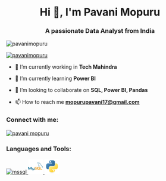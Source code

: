 <h1 align="center">Hi 👋, I'm Pavani Mopuru</h1>
<h3 align="center">A passionate Data Analyst from India</h3>

<p align="left"> <img src="https://komarev.com/ghpvc/?username=pavanimopuru&label=Profile%20views&color=0e75b6&style=flat" alt="pavanimopuru" /> </p>

<p align="left"> <a href="https://github.com/ryo-ma/github-profile-trophy"><img src="https://github-profile-trophy.vercel.app/?username=pavanimopuru" alt="pavanimopuru" /></a> </p>

- 🔭 I’m currently working in **Tech Mahindra**

- 🌱 I’m currently learning **Power BI**

- 👯 I’m looking to collaborate on **SQL, Power BI, Pandas**

- 📫 How to reach me **mopurupavani17@gmail.com**

<h3 align="left">Connect with me:</h3>
<p align="left">
<a href="[https://linkedin.com/in/pavani mopuru](https://www.linkedin.com/in/pavani-mopuru-21019a231/)" target="blank"><img align="center" src="https://raw.githubusercontent.com/rahuldkjain/github-profile-readme-generator/master/src/images/icons/Social/linked-in-alt.svg" alt="pavani mopuru" height="30" width="40" /></a>
</p>

<h3 align="left">Languages and Tools:</h3>
<p align="left"> <a href="https://www.microsoft.com/en-us/sql-server" target="_blank" rel="noreferrer"> <img src="https://www.svgrepo.com/show/303229/microsoft-sql-server-logo.svg" alt="mssql" width="40" height="40"/> </a> <a href="https://www.mysql.com/" target="_blank" rel="noreferrer"> <img src="https://raw.githubusercontent.com/devicons/devicon/master/icons/mysql/mysql-original-wordmark.svg" alt="mysql" width="40" height="40"/> </a> <a href="https://www.python.org" target="_blank" rel="noreferrer"> <img src="https://raw.githubusercontent.com/devicons/devicon/master/icons/python/python-original.svg" alt="python" width="40" height="40"/> </a> </p>
